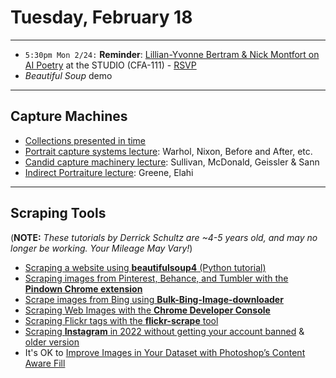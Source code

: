 # Tuesday, February 18

---

* `5:30pm Mon 2/24:` **Reminder**: [Lillian-Yvonne Bertram & Nick Montfort on AI Poetry](https://studioforcreativeinquiry.org/events/output-an-anthology-of-computer-generated-text-1953-2023-book-launch-by-lillian-yvonne-bertram-and-nick-montfort) at the STUDIO (CFA-111) - [RSVP](https://docs.google.com/forms/d/e/1FAIpQLSf8sfPBGSwafZqoRf8Sci3Ai3JQG1g9QXRq5KCPKdc4khlakA/viewform)
* *Beautiful Soup* demo

---

## Capture Machines

* [Collections presented in time](https://github.com/golanlevin/ExperimentalCapture/blob/master/docs/typologies.md#collections-presented-in-time)
* [Portrait capture systems lecture](https://github.com/golanlevin/ExperimentalCapture/blob/master/docs/portraits_1_series.md): Warhol, Nixon, Before and After, etc.
* [Candid capture machinery lecture](https://github.com/golanlevin/ExperimentalCapture/blob/master/docs/portraits_2_candid_machinery.md): Sullivan, McDonald, Geissler & Sann
* [Indirect Portraiture lecture](https://github.com/golanlevin/ExperimentalCapture/blob/master/docs/portraits_3_indirect_portrait.md): Greene, Elahi


---

## Scraping Tools

(**NOTE:** *These tutorials by Derrick Schultz are ~4-5 years old, and may no longer be working. Your Mileage May Vary!*)

* [Scraping a website using **beautifulsoup4** (Python tutorial)](https://www.youtube.com/watch?v=LDAI0a385dY&list=PLWuCzxqIpJs9v81cWpRC7nm94eTMtohHq&index=20)
* [Scraping images from Pinterest, Behance, and Tumbler with the **Pindown Chrome extension**](https://www.youtube.com/watch?v=BwMk1Ik7aCM)
* [Scrape images from Bing using **Bulk-Bing-Image-downloader**](https://www.youtube.com/watch?v=m6FV5DKeVts)
* [Scraping Web Images with the **Chrome Developer Console**](https://www.youtube.com/watch?v=5eXRxG-3rWM)
* [Scraping Flickr tags with the **flickr-scrape** tool](https://www.youtube.com/watch?v=Ygsk9vMRTtg)
* [Scraping **Instagram** in 2022 without getting your account banned](https://www.youtube.com/watch?v=fUuQ9UphRuQ) & [older version](https://www.youtube.com/watch?v=tBmQcdLLFyc)
* It's OK to [Improve Images in Your Dataset with Photoshop’s Content Aware Fill](https://www.youtube.com/watch?v=LOLoXxGBans)







